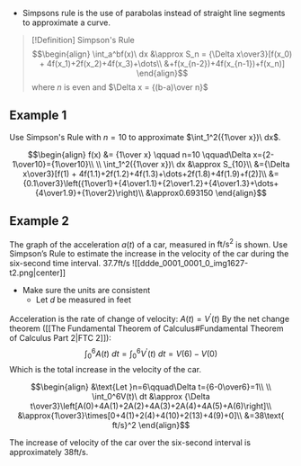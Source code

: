 - Simpsons rule is the use of parabolas instead of straight line segments to approximate a curve.

>[!Definition] Simpson's Rule
>$$\begin{align}
\int_a^bf(x)\ dx &\approx S_n = {\Delta x\over3}[f(x_0) + 4f(x_1)+2f(x_2)+4f(x_3)+\dots\\
&+f(x_{n-2})+4f(x_{n-1})+f(x_n)]
\end{align}$$
> where $n$ is even and $\Delta x = {(b-a)\over n}$


## Example 1
Use Simpson's Rule with $n=10$ to approximate $\int_1^2({1\over x})\ dx$.

$$\begin{align}
f(x) &= {1\over x} \qquad n=10 \qquad\Delta x={2-1\over10}={1\over10}\\
\\
\int_1^2({1\over x})\ dx &\approx S_{10}\\
&={\Delta x\over3}[f(1) + 4f(1.1)+2f(1.2)+4f(1.3)+\dots+2f(1.8)+4f(1.9)+f(2)]\\
&={0.1\over3}\left({1\over1}+{4\over1.1}+{2\over1.2}+{4\over1.3}+\dots+{4\over1.9}+{1\over2}\right)\\
&\approx0.693150
\end{align}$$

## Example 2
The graph of the acceleration $a(t)$ of a car, measured in $\text{ft/s}^2$ is shown. Use Simpson’s Rule to estimate the increase in the velocity of the car during the six-second time interval. 37.7ft/s
![[ddde_0001_0001_0_img1627-t2.png|center]]
- Make sure the units are consistent
	- Let $d$ be measured in feet

Acceleration is the rate of change of velocity: $A(t) = V^\prime(t)$
By the net change theorem ([[The Fundamental Theorem of Calculus#Fundamental Theorem of Calculus Part 2|FTC 2]]):
$$
\int_0^{6}A(t)\ dt=\int_0^{6}V^\prime(t)\ dt = V(6)-V(0)
$$
Which is the total increase in the velocity of the car.

$$\begin{align}
&\text{Let }n=6\qquad\Delta t={6-0\over6}=1\\
\\
\int_0^6V(t)\ dt &\approx {\Delta t\over3}\left[A(0)+4A(1)+2A(2)+4A(3)+2A(4)+4A(5)+A(6)\right]\\
&\approx{1\over3}\times[0+4(1)+2(4)+4(10)+2(13)+4(9)+0]\\
&=38\text{ ft/s}^2
\end{align}$$

The increase of velocity of the car over the six-second interval is approximately 38$\text{ft/s}$.